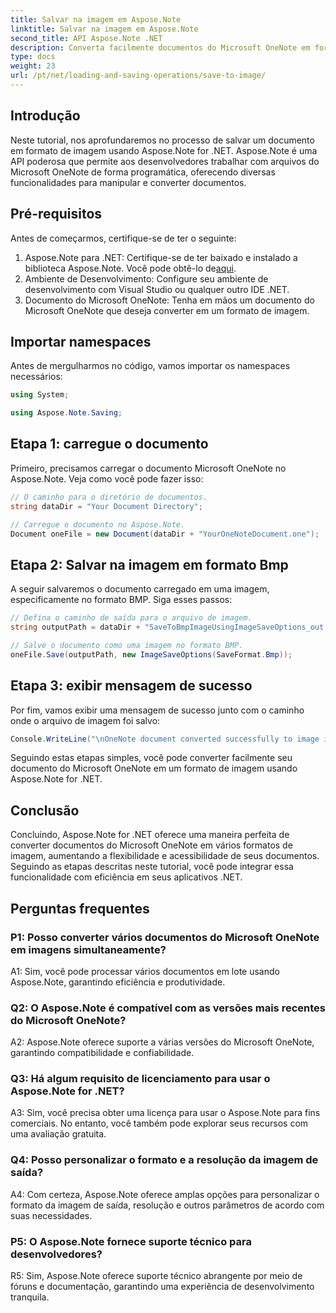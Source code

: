 ```yaml
---
title: Salvar na imagem em Aspose.Note
linktitle: Salvar na imagem em Aspose.Note
second_title: API Aspose.Note .NET
description: Converta facilmente documentos do Microsoft OneNote em formato de imagem em BMP com Aspose.Note para .NET. Integração perfeita, etapas fáceis e funcionalidade robusta.
type: docs
weight: 23
url: /pt/net/loading-and-saving-operations/save-to-image/
---
```

## Introdução

Neste tutorial, nos aprofundaremos no processo de salvar um documento em formato de imagem usando Aspose.Note for .NET. Aspose.Note é uma API poderosa que permite aos desenvolvedores trabalhar com arquivos do Microsoft OneNote de forma programática, oferecendo diversas funcionalidades para manipular e converter documentos.

## Pré-requisitos

Antes de começarmos, certifique-se de ter o seguinte:

1.  Aspose.Note para .NET: Certifique-se de ter baixado e instalado a biblioteca Aspose.Note. Você pode obtê-lo de[aqui](https://releases.aspose.com/note/net/).
2. Ambiente de Desenvolvimento: Configure seu ambiente de desenvolvimento com Visual Studio ou qualquer outro IDE .NET.
3. Documento do Microsoft OneNote: Tenha em mãos um documento do Microsoft OneNote que deseja converter em um formato de imagem.

## Importar namespaces

Antes de mergulharmos no código, vamos importar os namespaces necessários:

```csharp
using System;

using Aspose.Note.Saving;
```

## Etapa 1: carregue o documento

Primeiro, precisamos carregar o documento Microsoft OneNote no Aspose.Note. Veja como você pode fazer isso:

```csharp
// O caminho para o diretório de documentos.
string dataDir = "Your Document Directory";

// Carregue o documento no Aspose.Note.
Document oneFile = new Document(dataDir + "YourOneNoteDocument.one");
```

## Etapa 2: Salvar na imagem em formato Bmp

A seguir salvaremos o documento carregado em uma imagem, especificamente no formato BMP. Siga esses passos:

```csharp
// Defina o caminho de saída para o arquivo de imagem.
string outputPath = dataDir + "SaveToBmpImageUsingImageSaveOptions_out.bmp";

// Salve o documento como uma imagem no formato BMP.
oneFile.Save(outputPath, new ImageSaveOptions(SaveFormat.Bmp));
```

## Etapa 3: exibir mensagem de sucesso

Por fim, vamos exibir uma mensagem de sucesso junto com o caminho onde o arquivo de imagem foi salvo:

```csharp
Console.WriteLine("\nOneNote document converted successfully to image in BMP format.\nFile saved at " + outputPath);
```

Seguindo estas etapas simples, você pode converter facilmente seu documento do Microsoft OneNote em um formato de imagem usando Aspose.Note for .NET.

## Conclusão

Concluindo, Aspose.Note for .NET oferece uma maneira perfeita de converter documentos do Microsoft OneNote em vários formatos de imagem, aumentando a flexibilidade e acessibilidade de seus documentos. Seguindo as etapas descritas neste tutorial, você pode integrar essa funcionalidade com eficiência em seus aplicativos .NET.

## Perguntas frequentes

### P1: Posso converter vários documentos do Microsoft OneNote em imagens simultaneamente?

A1: Sim, você pode processar vários documentos em lote usando Aspose.Note, garantindo eficiência e produtividade.

### Q2: O Aspose.Note é compatível com as versões mais recentes do Microsoft OneNote?

A2: Aspose.Note oferece suporte a várias versões do Microsoft OneNote, garantindo compatibilidade e confiabilidade.

### Q3: Há algum requisito de licenciamento para usar o Aspose.Note for .NET?

A3: Sim, você precisa obter uma licença para usar o Aspose.Note para fins comerciais. No entanto, você também pode explorar seus recursos com uma avaliação gratuita.

### Q4: Posso personalizar o formato e a resolução da imagem de saída?

A4: Com certeza, Aspose.Note oferece amplas opções para personalizar o formato da imagem de saída, resolução e outros parâmetros de acordo com suas necessidades.

### P5: O Aspose.Note fornece suporte técnico para desenvolvedores?

R5: Sim, Aspose.Note oferece suporte técnico abrangente por meio de fóruns e documentação, garantindo uma experiência de desenvolvimento tranquila.